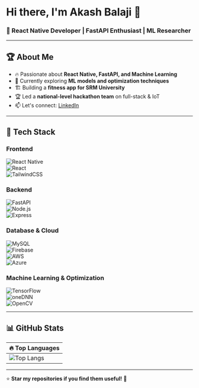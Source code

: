 # Hi there, I'm Akash Balaji 👋  
### 🚀 React Native Developer | FastAPI Enthusiast | ML Researcher  

---

## 🏆 About Me  
- 🔥 Passionate about **React Native, FastAPI, and Machine Learning**  
- 🌱 Currently exploring **ML models and optimization techniques**  
- 🏗️ Building a **fitness app for SRM University**  
- 🏆 Led a **national-level hackathon team** on full-stack & IoT   
- 📫 Let's connect: [LinkedIn](https://www.linkedin.com/in/yakash-balaji-877757250/)

---

## 🚀 Tech Stack  

### **Frontend**  
![React Native](https://img.shields.io/badge/React%20Native-61DAFB?style=for-the-badge&logo=react&logoColor=black)  
![React](https://img.shields.io/badge/ReactJS-20232A?style=for-the-badge&logo=react&logoColor=61DAFB)  
![TailwindCSS](https://img.shields.io/badge/TailwindCSS-38B2AC?style=for-the-badge&logo=tailwind-css&logoColor=white)  

### **Backend**  
![FastAPI](https://img.shields.io/badge/FastAPI-009688?style=for-the-badge&logo=fastapi&logoColor=white)  
![Node.js](https://img.shields.io/badge/Node.js-43853D?style=for-the-badge&logo=node.js&logoColor=white)  
![Express](https://img.shields.io/badge/Express.js-000000?style=for-the-badge&logo=express&logoColor=white)  

### **Database & Cloud**  
![MySQL](https://img.shields.io/badge/MySQL-4479A1?style=for-the-badge&logo=mysql&logoColor=white)  
![Firebase](https://img.shields.io/badge/Firebase-FFCA28?style=for-the-badge&logo=firebase&logoColor=black)  
![AWS](https://img.shields.io/badge/AWS-232F3E?style=for-the-badge&logo=amazon-aws&logoColor=white)  
![Azure](https://img.shields.io/badge/Azure-0078D4?style=for-the-badge&logo=microsoft-azure&logoColor=white)

### **Machine Learning & Optimization**  
![TensorFlow](https://img.shields.io/badge/TensorFlow-FF6F00?style=for-the-badge&logo=tensorflow&logoColor=white)  
![oneDNN](https://img.shields.io/badge/oneDNN-0071C5?style=for-the-badge&logo=intel&logoColor=white)  
![OpenCV](https://img.shields.io/badge/OpenCV-5C3EE8?style=for-the-badge&logo=opencv&logoColor=white)  

---

## 📊 GitHub Stats  

| 🔥 Top Languages |
|---|
| ![Top Langs](https://github-readme-stats.vercel.app/api/top-langs/?username=Akash-Balaji003&layout=compact&theme=radical) |
---

⭐ **Star my repositories if you find them useful!** 🚀  
